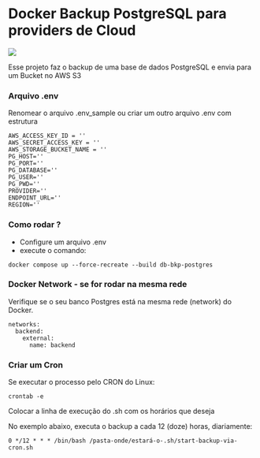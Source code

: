 # Docker Backup PostgreSQL para providers de Cloud
![](https://img.shields.io/badge/Python-3.10-blue.svg)

Esse projeto faz o backup de uma base de dados PostgreSQL e envia para um Bucket no AWS S3


### Arquivo .env

Renomear o arquivo .env_sample ou criar um outro arquivo .env com estrutura

```
AWS_ACCESS_KEY_ID = ''
AWS_SECRET_ACCESS_KEY = ''
AWS_STORAGE_BUCKET_NAME = ''
PG_HOST=''
PG_PORT=''
PG_DATABASE=''
PG_USER=''
PG_PWD=''
PROVIDER=''
ENDPOINT_URL=''
REGION='' 

``` 

### Como rodar ?

- Configure um arquivo .env
- execute o comando:

```
docker compose up --force-recreate --build db-bkp-postgres
```

### Docker Network - se for rodar na mesma rede

Verifique se o seu banco Postgres está na mesma rede (network) do Docker.

```
networks:
  backend:
    external:
      name: backend
```


### Criar um Cron

Se executar o processo pelo CRON do Linux:

```
crontab -e
```

Colocar a linha de execução do .sh com os horários que deseja

No exemplo abaixo, executa o backup a cada 12 (doze) horas, diariamente:

```
0 */12 * * * /bin/bash /pasta-onde/estará-o-.sh/start-backup-via-cron.sh
```
